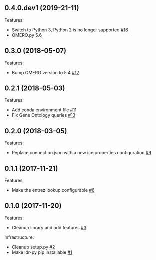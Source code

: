 0.4.0.dev1 (2019-21-11)
-----------------------

Features:

- Switch to Python 3, Python 2 is no longer supported [#16](https://github.com/IDR/idr-py/pull/16)
- OMERO.py 5.6

0.3.0 (2018-05-07)
------------------

Features:

- Bump OMERO version to 5.4 [#12](https://github.com/IDR/idr-py/pull/12)

0.2.1 (2018-05-03)
------------------

Features:

- Add conda environment file [#11](https://github.com/IDR/idr-py/pull/11)
- Fix Gene Ontology queries [#13](https://github.com/IDR/idr-py/pull/13)

0.2.0 (2018-03-05)
------------------

Features:

- Replace connection.json with a new ice properties configuration [#9](https://github.com/IDR/idr-py/pull/9)

0.1.1 (2017-11-21)
------------------

Features:

- Make the entrez lookup configurable [#6](https://github.com/IDR/idr-py/pull/6)

0.1.0 (2017-11-20)
------------------

Features:

- Cleanup library and add features [#3](https://github.com/IDR/idr-py/pull/3)

Infrastructure:

- Cleanup setup.py [#2](https://github.com/IDR/idr-py/pull/2)
- Make idr-py pip installable [#1](https://github.com/IDR/idr-py/pull/1)
